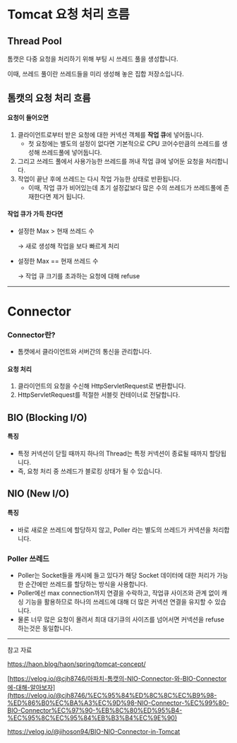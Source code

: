 # Tomcat 요청 처리 흐름

## Thread Pool

톰캣은 다중 요청을 처리하기 위해 부팅 시 쓰레드 풀을 생성합니다.

이때, 쓰레드 풀이란 쓰레드들을 미리 생성해 놓은 집합 저장소입니다.

## 톰캣의 요청 처리 흐름

#### 요청이 들어오면

1. 클라이언트로부터 받은 요청에 대한 커넥션 객체를 **작업 큐**에 넣어둡니다.
    - 첫 요청에는 별도의 설정이 없다면 기본적으로 CPU 코어수만큼의 쓰레드를 생성해 쓰레드풀에 넣어둡니다.
2. 그리고 쓰레드 풀에서 사용가능한 쓰레드를 꺼내 작업 큐에 넣어둔 요청을 처리합니다.
3. 작업이 끝난 후에 쓰레드는 다시 작업 가능한 상태로 반환됩니다.
    - 이때, 작업 큐가 비어있는데 초기 설정값보다 많은 수의 쓰레드가 쓰레드풀에 존재한다면 제거 됩니다.

#### 작업 큐가 가득 찬다면

- 설정한 Max > 현재 쓰레드 수
    
    → 새로 생성해 작업을 보다 빠르게 처리
    
- 설정한 Max == 현재 쓰레드 수
    
    → 작업 큐 크기를 초과하는 요청에 대해 refuse
    

---

# Connector

### Connector란?

- 톰캣에서 클라이언트와 서버간의 통신을 관리합니다.

#### 요청 처리

1. 클라이언트의 요청을 수신해 HttpServletRequest로 변환합니다.
2. HttpServletRequest를 적절한 서블릿 컨테이너로 전달합니다.

## BIO (Blocking I/O)

#### 특징

- 특정 커넥션이 닫힐 때까지 하나의 Thread는 특정 커넥션이 종료될 때까지 할당됩니다.
- 즉, 요청 처리 중 쓰레드가 블로킹 상태가 될 수 있습니다.

## NIO (New I/O)

#### 특징

- 바로 새로운 쓰레드에 할당하지 않고, Poller 라는 별도의 쓰레드가 커넥션을 처리합니다.

### Poller 쓰레드

- Poller는 Socket들을 캐시에 들고 있다가 해당 Socket 데이터에 대한 처리가 가능한 순간에만 쓰레드를 할당하는 방식을 사용합니다.
- Poller에선 max connection까지 연결을 수락하고, 작업큐 사이즈와 관계 없이 캐싱 기능을 활용하므로 하나의 쓰레드에 대해 더 많은 커넥션 연결을 유지할 수 있습니다.
- 물론 너무 많은 요청이 몰려서 최대 대기큐의 사이즈를 넘어서면 커넥션을 refuse 하는것은 동일합니다.


---

참고 자료

https://haon.blog/haon/spring/tomcat-concept/

[https://velog.io/@cjh8746/아파치-톰캣의-NIO-Connector-와-BIO-Connector에-대해-알아보자](https://velog.io/@cjh8746/%EC%95%84%ED%8C%8C%EC%B9%98-%ED%86%B0%EC%BA%A3%EC%9D%98-NIO-Connector-%EC%99%80-BIO-Connector%EC%97%90-%EB%8C%80%ED%95%B4-%EC%95%8C%EC%95%84%EB%B3%B4%EC%9E%90)

https://velog.io/@jihoson94/BIO-NIO-Connector-in-Tomcat
